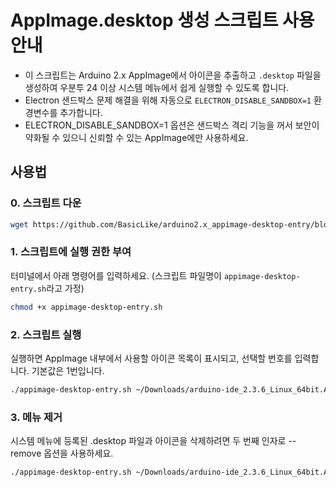 # AppImage.desktop 생성 스크립트 사용 안내

- 이 스크립트는 Arduino 2.x AppImage에서 아이콘을 추출하고  `.desktop` 파일을 생성하여 우분투 24 이상 시스템 메뉴에서 쉽게 실행할 수 있도록 합니다.  
- Electron 샌드박스 문제 해결을 위해 자동으로 `ELECTRON_DISABLE_SANDBOX=1` 환경변수를 추가합니다.
- ELECTRON_DISABLE_SANDBOX=1 옵션은 샌드박스 격리 기능을 꺼서 보안이 약화될 수 있으니 신뢰할 수 있는 AppImage에만 사용하세요.

## 사용법

### 0. 스크립트 다운

```bash
wget https://github.com/BasicLike/arduino2.x_appimage-desktop-entry/blob/main/appimage-desktop-entry.sh
```


### 1. 스크립트에 실행 권한 부여

터미널에서 아래 명령어를 입력하세요. (스크립트 파일명이 `appimage-desktop-entry.sh`라고 가정)

```bash
chmod +x appimage-desktop-entry.sh
```


### 2. 스크립트 실행

실행하면 AppImage 내부에서 사용할 아이콘 목록이 표시되고, 선택할 번호를 입력합니다. 기본값은 1번입니다.

```bash
./appimage-desktop-entry.sh ~/Downloads/arduino-ide_2.3.6_Linux_64bit.AppImage
```


### 3. 메뉴 제거

시스템 메뉴에 등록된 .desktop 파일과 아이콘을 삭제하려면 두 번째 인자로 --remove 옵션을 사용하세요.

```bash
./appimage-desktop-entry.sh ~/Downloads/arduino-ide_2.3.6_Linux_64bit.AppImage --remove
```
